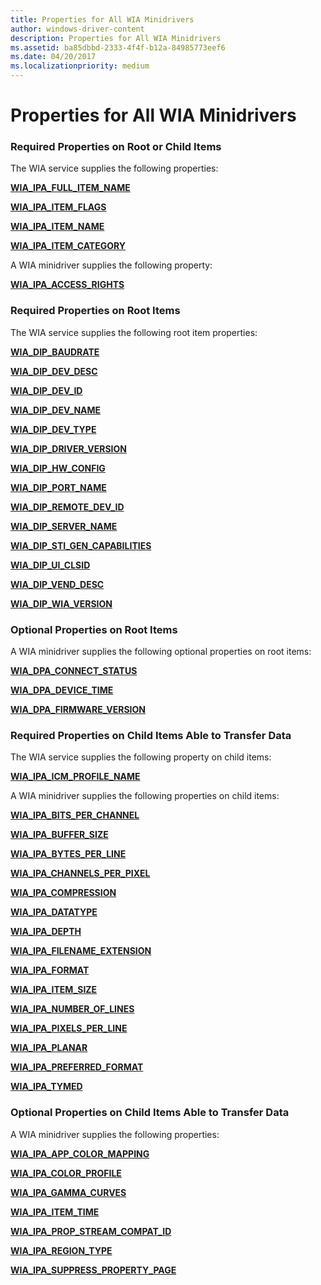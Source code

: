 ```yaml
---
title: Properties for All WIA Minidrivers
author: windows-driver-content
description: Properties for All WIA Minidrivers
ms.assetid: ba85dbbd-2333-4f4f-b12a-84985773eef6
ms.date: 04/20/2017
ms.localizationpriority: medium
---
```


# Properties for All WIA Minidrivers





### Required Properties on Root or Child Items

The WIA service supplies the following properties:

[**WIA\_IPA\_FULL\_ITEM\_NAME**](https://msdn.microsoft.com/library/windows/hardware/ff551561)

[**WIA\_IPA\_ITEM\_FLAGS**](https://msdn.microsoft.com/library/windows/hardware/ff551585)

[**WIA\_IPA\_ITEM\_NAME**](https://msdn.microsoft.com/library/windows/hardware/ff551590)

[**WIA\_IPA\_ITEM\_CATEGORY**](https://msdn.microsoft.com/library/windows/hardware/ff551581)

A WIA minidriver supplies the following property:

[**WIA\_IPA\_ACCESS\_RIGHTS**](https://msdn.microsoft.com/library/windows/hardware/ff551518)

### Required Properties on Root Items

The WIA service supplies the following root item properties:

[**WIA\_DIP\_BAUDRATE**](https://msdn.microsoft.com/library/windows/hardware/ff550244)

[**WIA\_DIP\_DEV\_DESC**](https://msdn.microsoft.com/library/windows/hardware/ff550247)

[**WIA\_DIP\_DEV\_ID**](https://msdn.microsoft.com/library/windows/hardware/ff550250)

[**WIA\_DIP\_DEV\_NAME**](https://msdn.microsoft.com/library/windows/hardware/ff550256)

[**WIA\_DIP\_DEV\_TYPE**](https://msdn.microsoft.com/library/windows/hardware/ff550260)

[**WIA\_DIP\_DRIVER\_VERSION**](https://msdn.microsoft.com/library/windows/hardware/ff550263)

[**WIA\_DIP\_HW\_CONFIG**](https://msdn.microsoft.com/library/windows/hardware/ff550268)

[**WIA\_DIP\_PORT\_NAME**](https://msdn.microsoft.com/library/windows/hardware/ff550278)

[**WIA\_DIP\_REMOTE\_DEV\_ID**](https://msdn.microsoft.com/library/windows/hardware/ff550282)

[**WIA\_DIP\_SERVER\_NAME**](https://msdn.microsoft.com/library/windows/hardware/ff550285)

[**WIA\_DIP\_STI\_GEN\_CAPABILITIES**](https://msdn.microsoft.com/library/windows/hardware/ff550288)

[**WIA\_DIP\_UI\_CLSID**](https://msdn.microsoft.com/library/windows/hardware/ff550291)

[**WIA\_DIP\_VEND\_DESC**](https://msdn.microsoft.com/library/windows/hardware/ff550293)

[**WIA\_DIP\_WIA\_VERSION**](https://msdn.microsoft.com/library/windows/hardware/ff550296)

### Optional Properties on Root Items

A WIA minidriver supplies the following optional properties on root items:

[**WIA\_DPA\_CONNECT\_STATUS**](https://msdn.microsoft.com/library/windows/hardware/ff550299)

[**WIA\_DPA\_DEVICE\_TIME**](https://msdn.microsoft.com/library/windows/hardware/ff550303)

[**WIA\_DPA\_FIRMWARE\_VERSION**](https://msdn.microsoft.com/library/windows/hardware/ff550309)

### Required Properties on Child Items Able to Transfer Data

The WIA service supplies the following property on child items:

[**WIA\_IPA\_ICM\_PROFILE\_NAME**](https://msdn.microsoft.com/library/windows/hardware/ff551571)

A WIA minidriver supplies the following properties on child items:

[**WIA\_IPA\_BITS\_PER\_CHANNEL**](https://msdn.microsoft.com/library/windows/hardware/ff551526)

[**WIA\_IPA\_BUFFER\_SIZE**](https://msdn.microsoft.com/library/windows/hardware/ff551527)

[**WIA\_IPA\_BYTES\_PER\_LINE**](https://msdn.microsoft.com/library/windows/hardware/ff551531)

[**WIA\_IPA\_CHANNELS\_PER\_PIXEL**](https://msdn.microsoft.com/library/windows/hardware/ff551535)

[**WIA\_IPA\_COMPRESSION**](https://msdn.microsoft.com/library/windows/hardware/ff551540)

[**WIA\_IPA\_DATATYPE**](https://msdn.microsoft.com/library/windows/hardware/ff551543)

[**WIA\_IPA\_DEPTH**](https://msdn.microsoft.com/library/windows/hardware/ff551546)

[**WIA\_IPA\_FILENAME\_EXTENSION**](https://msdn.microsoft.com/library/windows/hardware/ff551549)

[**WIA\_IPA\_FORMAT**](https://msdn.microsoft.com/library/windows/hardware/ff551553)

[**WIA\_IPA\_ITEM\_SIZE**](https://msdn.microsoft.com/library/windows/hardware/ff551594)

[**WIA\_IPA\_NUMBER\_OF\_LINES**](https://msdn.microsoft.com/library/windows/hardware/ff551611)

[**WIA\_IPA\_PIXELS\_PER\_LINE**](https://msdn.microsoft.com/library/windows/hardware/ff551615)

[**WIA\_IPA\_PLANAR**](https://msdn.microsoft.com/library/windows/hardware/ff551617)

[**WIA\_IPA\_PREFERRED\_FORMAT**](https://msdn.microsoft.com/library/windows/hardware/ff551623)

[**WIA\_IPA\_TYMED**](https://msdn.microsoft.com/library/windows/hardware/ff551656)

### Optional Properties on Child Items Able to Transfer Data

A WIA minidriver supplies the following properties:

[**WIA\_IPA\_APP\_COLOR\_MAPPING**](https://msdn.microsoft.com/library/windows/hardware/ff551521)

[**WIA\_IPA\_COLOR\_PROFILE**](https://msdn.microsoft.com/library/windows/hardware/ff551536)

[**WIA\_IPA\_GAMMA\_CURVES**](https://msdn.microsoft.com/library/windows/hardware/ff551568)

[**WIA\_IPA\_ITEM\_TIME**](https://msdn.microsoft.com/library/windows/hardware/ff551601)

[**WIA\_IPA\_PROP\_STREAM\_COMPAT\_ID**](https://msdn.microsoft.com/library/windows/hardware/ff551628)

[**WIA\_IPA\_REGION\_TYPE**](https://msdn.microsoft.com/library/windows/hardware/ff551646)

[**WIA\_IPA\_SUPPRESS\_PROPERTY\_PAGE**](https://msdn.microsoft.com/library/windows/hardware/ff551653)

 

 




